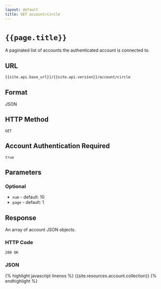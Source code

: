 ```yaml
---
layout: default
title: GET account/circle
---
```

# `{{page.title}}`

A paginated list of accounts the authenticated account is connected to.

## URL

`{{site.api.base_url}}/{{site.api.version}}/account/circle`

## Format

JSON

## HTTP Method

`GET`

## Account Authentication Required

`true`
## Parameters

### Optional

* `num` - default: 10
* `page` - default: 1

## Response

An array of account JSON objects.

### HTTP Code

`200 OK`

### JSON

{% highlight javascript linenos %}
{{site.resources.account.collection}}
{% endhighlight %}